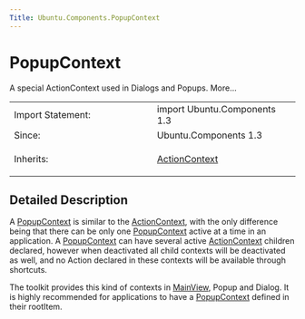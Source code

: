 ```yaml
---
Title: Ubuntu.Components.PopupContext
---
```

        
PopupContext
============

<span class="subtitle"></span>
A special ActionContext used in Dialogs and Popups. More...

<table>
<colgroup>
<col width="50%" />
<col width="50%" />
</colgroup>
<tbody>
<tr class="odd">
<td>Import Statement:</td>
<td>import Ubuntu.Components 1.3</td>
</tr>
<tr class="even">
<td>Since:</td>
<td>Ubuntu.Components 1.3</td>
</tr>
<tr class="odd">
<td>Inherits:</td>
<td><p><a href="Ubuntu.Components.ActionContext.md">ActionContext</a></p></td>
</tr>
</tbody>
</table>

<span id="details"></span>
Detailed Description
--------------------

A [PopupContext](index.html) is similar to the [ActionContext](../Ubuntu.Components.ActionContext.md), with the only difference being that there can be only one [PopupContext](index.html) active at a time in an application. A [PopupContext](index.html) can have several active [ActionContext](../Ubuntu.Components.ActionContext.md) children declared, however when deactivated all child contexts will be deactivated as well, and no Action declared in these contexts will be available through shortcuts.

The toolkit provides this kind of contexts in [MainView](../Ubuntu.Components.MainView.md), Popup and Dialog. It is highly recommended for applications to have a [PopupContext](index.html) defined in their rootItem.

